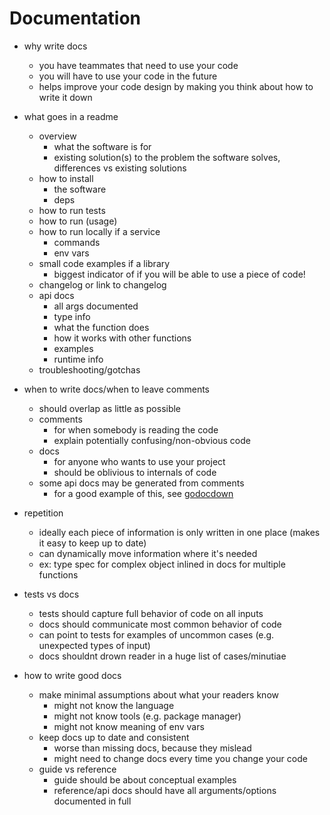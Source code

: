 # Documentation

- why write docs
    - you have teammates that need to use your code
    - you will have to use your code in the future
    - helps improve your code design by making you think about how to write it down

- what goes in a readme
    - overview
        - what the software is for
        - existing solution(s) to the problem the software solves, differences vs existing solutions
    - how to install
        - the software
        - deps
    - how to run tests
    - how to run (usage)
    - how to run locally if a service
        - commands
        - env vars
    - small code examples if a library
        - biggest indicator of if you will be able to use a piece of code!
    - changelog or link to changelog
    - api docs
        - all args documented
        - type info
        - what the function does
        - how it works with other functions
        - examples
        - runtime info
    - troubleshooting/gotchas

- when to write docs/when to leave comments
    - should overlap as little as possible
    - comments
        - for when somebody is reading the code
        - explain potentially confusing/non-obvious code
    - docs
        - for anyone who wants to use your project
        - should be oblivious to internals of code
    - some api docs may be generated from comments
        - for a good example of this, see [godocdown](https://github.com/robertkrimen/godocdown)

- repetition
    - ideally each piece of information is only written in one place (makes it easy to keep up to date)
    - can dynamically move information where it's needed
    - ex: type spec for complex object inlined in docs for multiple functions

- tests vs docs
    - tests should capture full behavior of code on all inputs
    - docs should communicate most common behavior of code
    - can point to tests for examples of uncommon cases (e.g. unexpected types of input)
    - docs shouldnt drown reader in a huge list of cases/minutiae

- how to write good docs
    - make minimal assumptions about what your readers know
        - might not know the language
        - might not know tools (e.g. package manager)
        - might not know meaning of env vars
    - keep docs up to date and consistent
        - worse than missing docs, because they mislead
        - might need to change docs every time you change your code
    - guide vs reference
        - guide should be about conceptual examples
        - reference/api docs should have all arguments/options documented in full
